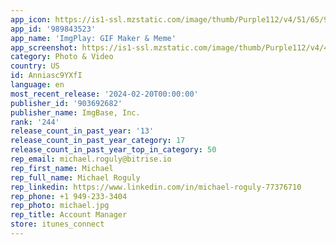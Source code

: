 ```yaml
---
app_icon: https://is1-ssl.mzstatic.com/image/thumb/Purple112/v4/51/65/90/51659030-9b2c-c3a4-9d1e-1f63b33534f7/AppIcon-0-0-1x_U007emarketing-0-7-0-85-220.png/1024x1024bb.png
app_id: '989843523'
app_name: 'ImgPlay: GIF Maker & Meme'
app_screenshot: https://is1-ssl.mzstatic.com/image/thumb/Purple112/v4/43/02/d4/4302d4ed-3a25-7235-3a5c-0d15223bf9e7/0f731019-a00f-45f4-95bb-d27ee21d5793_screenShot_Xmax_en_03.png/1242x2688bb.png
category: Photo & Video
country: US
id: Anniasc9YXfI
language: en
most_recent_release: '2024-02-20T00:00:00'
publisher_id: '903692682'
publisher_name: ImgBase, Inc.
rank: '244'
release_count_in_past_year: '13'
release_count_in_past_year_category: 17
release_count_in_past_year_top_in_category: 50
rep_email: michael.roguly@bitrise.io
rep_first_name: Michael
rep_full_name: Michael Roguly
rep_linkedin: https://www.linkedin.com/in/michael-roguly-77376710
rep_phone: +1 949-233-3404
rep_photo: michael.jpg
rep_title: Account Manager
store: itunes_connect
---
```

